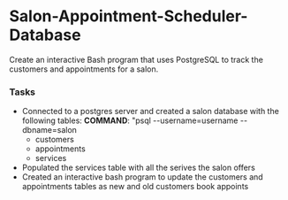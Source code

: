 # Salon-Appointment-Scheduler-Database

Create an interactive Bash program that uses PostgreSQL to track the customers and appointments for a salon.

### Tasks
* Connected to a postgres server and created a salon database with the following tables:
  **COMMAND**: "psql --username=username --dbname=salon
    * customers
    * appointments
    * services
* Populated the services table with all the serives the salon offers
* Created an interactive bash program to update the customers and appointments tables as new and old customers book appoints
